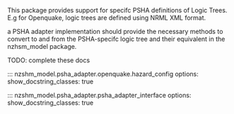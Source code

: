This package provides support for specifc PSHA definitions of Logic Trees. E.g for Openquake, logic trees are defined using NRML XML format.

a PSHA adapter implementation should provide the necessary methods to convert to and from the PSHA-specifc logic tree and their equivalent in the nzhsm_model package.


TODO: complete these docs

::: nzshm_model.psha_adapter.openquake.hazard_config
    options:
      show_docstring_classes: true

::: nzshm_model.psha_adapter.psha_adapter_interface
    options:
      show_docstring_classes: true
